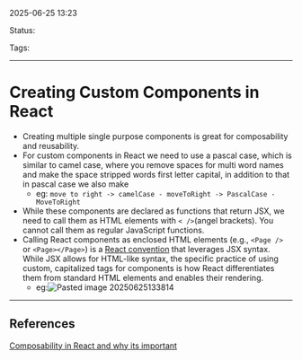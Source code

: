 
2025-06-25 13:23

Status:

Tags:

---
# Creating Custom Components in React
- Creating multiple single purpose components is great for composability and reusability.
- For custom components in React we need to use a pascal case, which is similar to camel case, where you remove spaces for multi word names and make the space stripped words first letter capital, in addition to that in pascal case we also make 
	- eg: `move to right -> camelCase - moveToRight -> PascalCase - MoveToRight`
- While these components are declared as functions that return JSX, we need to call them as  HTML elements with `< />`(angel brackets). You cannot call them as regular JavaScript functions.
- Calling React components as enclosed HTML elements (e.g., `<Page />` or `<Page></Page>`) is a [React convention](https://scrimba.com/learn-react-c0e/~03vw) that leverages JSX syntax. While JSX allows for HTML-like syntax, the specific practice of using custom, capitalized tags for components is how React differentiates them from standard HTML elements and enables their rendering.
	- eg:![Pasted image 20250625133814](2%20-%20Source%20Material/Media%20and%20other%20files/Pasted%20image%2020250625133814.png)

---
## References
[Composability in React and why its important](6%20-%20Main%20notes/Frontend/React/Composability%20in%20React%20and%20why%20its%20important.md)